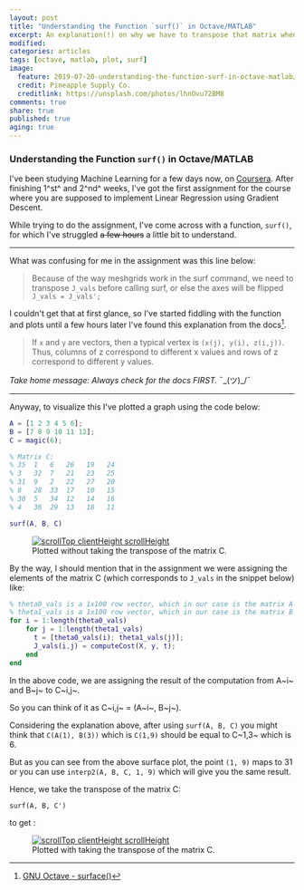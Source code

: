 ```yaml
---
layout: post
title: "Understanding the Function `surf()` in Octave/MATLAB"
excerpt: An explanation(!) on why we have to transpose that matrix when we are plotting with `surf()`.
modified:
categories: articles
tags: [octave, matlab, plot, surf]
image:
  feature: 2019-07-20-understanding-the-function-surf-in-octave-matlab/abstract_cover.jpg 
  credit: Pineapple Supply Co. 
  creditlink: https://unsplash.com/photos/lhnOvu72BM8 
comments: true
share: true
published: true
aging: true
---
```

### Understanding the Function `surf()` in Octave/MATLAB

I've been studying Machine Learning for a few days now, on [Coursera](https://www.coursera.org/learn/machine-learning/). After finishing 1^st^ and 2^nd^ weeks, I've got the first assignment for the course where you are supposed to implement Linear Regression using Gradient Descent.

While trying to do the assignment, I've come across with a function, `surf()`, for which I've struggled ~~a few hours~~ a little bit  to understand.

---

What was confusing for me in the assignment was this line below: 
>Because of the way meshgrids work in the surf command, we need to transpose `J_vals` before calling surf, or else the axes will be flipped
`J_vals = J_vals';`

I couldn't get that at first glance, so I've started fiddling with the function and plots until a few hours later I've found this explanation from the docs[^1]. 

>If `x` and `y` are vectors, then a typical vertex is `(x(j), y(i), z(i,j))`.
>Thus, columns of z correspond to different x values and rows of z correspond to different y values.

*Take home message: Always check for the docs FIRST.* ¯\_(ツ)_/¯

---
Anyway, to visualize this I've plotted a graph using the code below:

```MATLAB
A = [1 2 3 4 5 6];
B = [7 8 9 10 11 12];
C = magic(6);

% Matrix C:
% 35  1   6   26   19   24
% 3   32  7   21   23   25
% 31  9   2   22   27   20
% 8   28  33  17   10   15
% 30  5   34  12   14   16
% 4   36  29  13   18   11

surf(A, B, C)
```
<figure>
        <a href="{{ site.url}}/images/2019-07-20-understanding-the-function-surf-in-octave-matlab/surf-without-transpose.png" class="image-popup"><img src="{{ site.url}}/images/2019-07-20-understanding-the-function-surf-in-octave-matlab/surf-without-transpose.png" alt="scrollTop clientHeight scrollHeight"></a>
        <figcaption>Plotted without taking the transpose of the matrix C.</figcaption>
</figure>

By the way, I should mention that in the assignment we were assigning the elements of the matrix C (which corresponds to `J_vals` in the snippet below) like:

```MATLAB
% theta0_vals is a 1x100 row vector, which in our case is the matrix A
% theta1_vals is a 1x100 row vector, which in our case is the matrix B
for i = 1:length(theta0_vals)
    for j = 1:length(theta1_vals)
	  t = [theta0_vals(i); theta1_vals(j)];
	  J_vals(i,j) = computeCost(X, y, t);
    end
end
```

In the above code, we are assigning the result of the computation from A~i~ and B~j~ to C~i,j~.

So you can think of it as C~i,j~ = (A~i~, B~j~).

Considering the explanation above, after using `surf(A, B, C)` you might think that `C(A(1), B(3))` which is `C(1,9)` should be equal to C~1,3~ which is 6.

But as you can see from the above surface plot, the point `(1, 9)` maps to 31 or you can use `interp2(A, B, C, 1, 9)` which will give you the same result.

Hence, we take the transpose of the matrix C:

`surf(A, B, C')` 

to get :

<figure>
        <a href="{{ site.url}}/images/2019-07-20-understanding-the-function-surf-in-octave-matlab/surf-with-transpose.png" class="image-popup"><img src="{{ site.url}}/images/2019-07-20-understanding-the-function-surf-in-octave-matlab/surf-with-transpose.png" alt="scrollTop clientHeight scrollHeight"></a>
        <figcaption>Plotted with taking the transpose of the matrix C.</figcaption>
</figure>

[^1]: [GNU Octave - surface()](https://octave.org/doc/v4.2.1/Graphics-Objects.html#XREFsurface)
